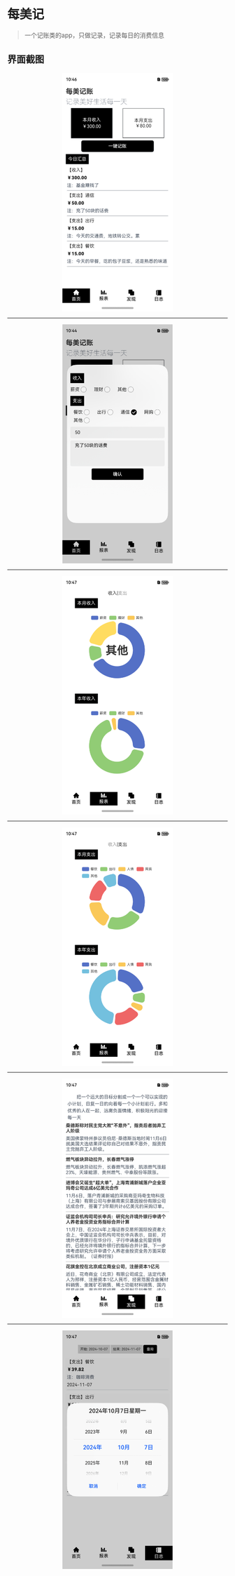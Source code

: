 # 每美记

> 一个记账类的app，只做记录，记录每日的消费信息

## 界面截图

<p align="center">
    <img src="./docs/1.png" width="50%" align="center"/>
</p>

<hr/>

<p align="center">
    <img src="./docs/2.jpg" width="50%" align="center"/>
</p>
<hr/>
<p align="center">
    <img src="./docs/3.png" width="50%" align="center"/>
</p>
<hr/>
<p align="center">
    <img src="./docs/4.png" width="50%" align="center"/>
</p>
<hr/>
<p align="center">
    <img src="./docs/5.png" width="50%" align="center"/>
</p>
<hr/>
<p align="center">
    <img src="./docs/6.png" width="50%" align="center"/>
</p>

